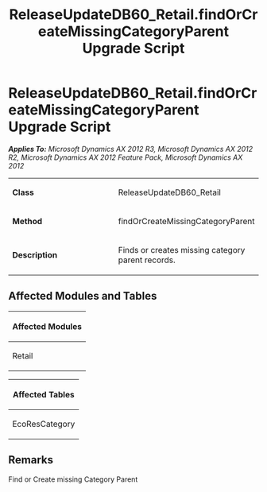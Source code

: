﻿---
title: ReleaseUpdateDB60_Retail.findOrCreateMissingCategoryParent Upgrade Script
TOCTitle: ReleaseUpdateDB60_Retail.findOrCreateMissingCategoryParent Upgrade Script
ms:assetid: 939d7f35-ffc8-b9c0-7939-b96f39172c99
ms:mtpsurl: https://msdn.microsoft.com/en-us/library/JJ686119(v=AX.60)
ms:contentKeyID: 49709823
ms.date: 05/18/2015
mtps_version: v=AX.60
---

# ReleaseUpdateDB60\_Retail.findOrCreateMissingCategoryParent Upgrade Script 


_**Applies To:** Microsoft Dynamics AX 2012 R3, Microsoft Dynamics AX 2012 R2, Microsoft Dynamics AX 2012 Feature Pack, Microsoft Dynamics AX 2012_

<table>
<colgroup>
<col style="width: 50%" />
<col style="width: 50%" />
</colgroup>
<tbody>
<tr class="odd">
<td><p><strong>Class</strong></p></td>
<td><p>ReleaseUpdateDB60_Retail</p></td>
</tr>
<tr class="even">
<td><p><strong>Method</strong></p></td>
<td><p>findOrCreateMissingCategoryParent</p></td>
</tr>
<tr class="odd">
<td><p><strong>Description</strong></p></td>
<td><p>Finds or creates missing category parent records.</p></td>
</tr>
</tbody>
</table>


## Affected Modules and Tables

<table>
<colgroup>
<col style="width: 100%" />
</colgroup>
<thead>
<tr class="header">
<th><p>Affected Modules</p></th>
</tr>
</thead>
<tbody>
<tr class="odd">
<td><p>Retail</p></td>
</tr>
</tbody>
</table>


<table>
<colgroup>
<col style="width: 100%" />
</colgroup>
<thead>
<tr class="header">
<th><p>Affected Tables</p></th>
</tr>
</thead>
<tbody>
<tr class="odd">
<td><p>EcoResCategory</p></td>
</tr>
</tbody>
</table>


## Remarks

Find or Create missing Category Parent

  


